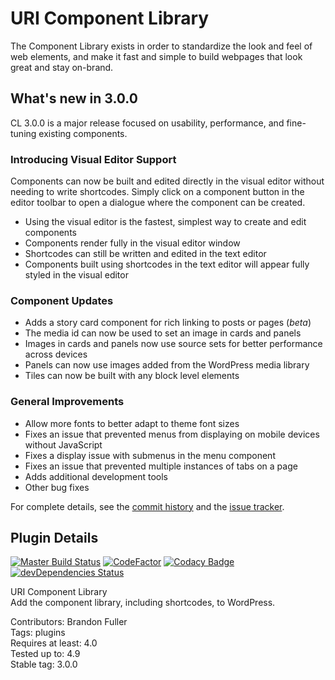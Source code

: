 # URI Component Library

The Component Library exists in order to standardize the look and feel of web elements, and make it fast and simple to build webpages that look great and stay on-brand.

## What's new in 3.0.0

CL 3.0.0 is a major release focused on usability, performance, and fine-tuning existing components.

### Introducing Visual Editor Support

Components can now be built and edited directly in the visual editor without needing to write shortcodes.  Simply click on a component button in the editor toolbar to open a dialogue where the component can be created.

* Using the visual editor is the fastest, simplest way to create and edit components
* Components render fully in the visual editor window
* Shortcodes can still be written and edited in the text editor
* Components built using shortcodes in the text editor will appear fully styled in the visual editor

### Component Updates

* Adds a story card component for rich linking to posts or pages (_beta_)
* The media id can now be used to set an image in cards and panels
* Images in cards and panels now use source sets for better performance across devices
* Panels can now use images added from the WordPress media library
* Tiles can now be built with any block level elements

### General Improvements

* Allow more fonts to better adapt to theme font sizes
* Fixes an issue that prevented menus from displaying on mobile devices without JavaScript
* Fixes a display issue with submenus in the menu component
* Fixes an issue that prevented multiple instances of tabs on a page
* Adds additional development tools
* Other bug fixes

For complete details, see the [commit history](https://github.com/uriweb/uri-component-library/pull/99/commits) and the [issue tracker](https://github.com/uriweb/uri-component-library/issues). 

## Plugin Details

[![Master Build Status](https://travis-ci.org/uriweb/uri-component-library.svg?branch=master "Master build status")](https://travis-ci.org/uriweb/uri-component-library)
[![CodeFactor](https://www.codefactor.io/repository/github/uriweb/uri-component-library/badge/master)](https://www.codefactor.io/repository/github/uriweb/uri-component-library/overview/master)
[![Codacy Badge](https://api.codacy.com/project/badge/Grade/043fca0aa28b4b2db799d5daacf2d27d?branch=master)](https://www.codacy.com/app/uriweb/uri-component-library?utm_source=github.com&amp;utm_medium=referral&amp;utm_content=uriweb/uri-component-library&amp;utm_campaign=Badge_Grade)
[![devDependencies Status](https://david-dm.org/uriweb/uri-component-library/dev-status.svg)](https://david-dm.org/uriweb/uri-component-library?type=dev)

URI Component Library  
Add the component library, including shortcodes, to WordPress.  

Contributors: Brandon Fuller  
Tags: plugins  
Requires at least: 4.0  
Tested up to: 4.9  
Stable tag: 3.0.0  